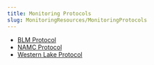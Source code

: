 ```yaml
---
title: Monitoring Protocols
slug: MonitoringResources/MonitoringProtocols
---
```


- [BLM Protocol](docs/NAMC-USU/assets/docs/im_oc_2011_044.pdf)
- [NAMC Protocol](MonitoringProtocols/NAMC)
- [Western Lake Protocol](MonitoringProtocols/WLSP)